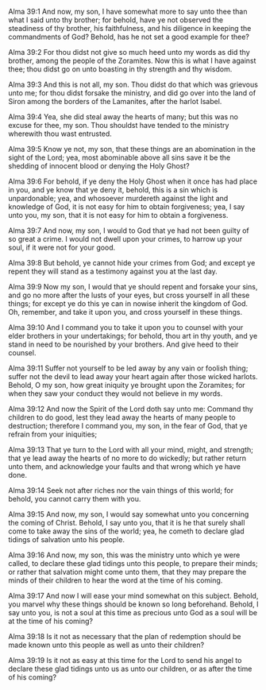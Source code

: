 Alma 39:1 And now, my son, I have somewhat more to say unto thee than
what I said unto thy brother; for behold, have ye not observed the
steadiness of thy brother, his faithfulness, and his diligence in
keeping the commandments of God? Behold, has he not set a good example
for thee?

Alma 39:2 For thou didst not give so much heed unto my words as did thy
brother, among the people of the Zoramites. Now this is what I have
against thee; thou didst go on unto boasting in thy strength and thy
wisdom.

Alma 39:3 And this is not all, my son. Thou didst do that which was
grievous unto me; for thou didst forsake the ministry, and did go over
into the land of Siron among the borders of the Lamanites, after the
harlot Isabel.

Alma 39:4 Yea, she did steal away the hearts of many; but this was no
excuse for thee, my son. Thou shouldst have tended to the ministry
wherewith thou wast entrusted.

Alma 39:5 Know ye not, my son, that these things are an abomination in
the sight of the Lord; yea, most abominable above all sins save it be
the shedding of innocent blood or denying the Holy Ghost?

Alma 39:6 For behold, if ye deny the Holy Ghost when it once has had
place in you, and ye know that ye deny it, behold, this is a sin which
is unpardonable; yea, and whosoever murdereth against the light and
knowledge of God, it is not easy for him to obtain forgiveness; yea, I
say unto you, my son, that it is not easy for him to obtain a
forgiveness.

Alma 39:7 And now, my son, I would to God that ye had not been guilty of
so great a crime. I would not dwell upon your crimes, to harrow up your
soul, if it were not for your good.

Alma 39:8 But behold, ye cannot hide your crimes from God; and except ye
repent they will stand as a testimony against you at the last day.

Alma 39:9 Now my son, I would that ye should repent and forsake your
sins, and go no more after the lusts of your eyes, but cross yourself in
all these things; for except ye do this ye can in nowise inherit the
kingdom of God. Oh, remember, and take it upon you, and cross yourself
in these things.

Alma 39:10 And I command you to take it upon you to counsel with your
elder brothers in your undertakings; for behold, thou art in thy youth,
and ye stand in need to be nourished by your brothers. And give heed to
their counsel.

Alma 39:11 Suffer not yourself to be led away by any vain or foolish
thing; suffer not the devil to lead away your heart again after those
wicked harlots. Behold, O my son, how great iniquity ye brought upon the
Zoramites; for when they saw your conduct they would not believe in my
words.

Alma 39:12 And now the Spirit of the Lord doth say unto me: Command thy
children to do good, lest they lead away the hearts of many people to
destruction; therefore I command you, my son, in the fear of God, that
ye refrain from your iniquities;

Alma 39:13 That ye turn to the Lord with all your mind, might, and
strength; that ye lead away the hearts of no more to do wickedly; but
rather return unto them, and acknowledge your faults and that wrong
which ye have done.

Alma 39:14 Seek not after riches nor the vain things of this world; for
behold, you cannot carry them with you.

Alma 39:15 And now, my son, I would say somewhat unto you concerning the
coming of Christ. Behold, I say unto you, that it is he that surely
shall come to take away the sins of the world; yea, he cometh to declare
glad tidings of salvation unto his people.

Alma 39:16 And now, my son, this was the ministry unto which ye were
called, to declare these glad tidings unto this people, to prepare their
minds; or rather that salvation might come unto them, that they may
prepare the minds of their children to hear the word at the time of his
coming.

Alma 39:17 And now I will ease your mind somewhat on this subject.
Behold, you marvel why these things should be known so long beforehand.
Behold, I say unto you, is not a soul at this time as precious unto God
as a soul will be at the time of his coming?

Alma 39:18 Is it not as necessary that the plan of redemption should be
made known unto this people as well as unto their children?

Alma 39:19 Is it not as easy at this time for the Lord to send his angel
to declare these glad tidings unto us as unto our children, or as after
the time of his coming?
